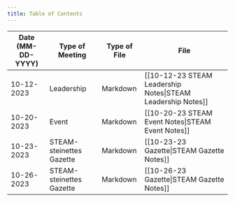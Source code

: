 ```yaml
---
title: Table of Contents
---
```

| Date (MM-DD-YYYY) | Type of Meeting          | Type of File | File                                                                 |
| ----------------- | ------------------------ | ------------ | -------------------------------------------------------------------- |
| 10-12-2023        | Leadership               | Markdown     | [[10-12-23 STEAM Leadership Notes\|STEAM Leadership Notes]]          |
| 10-20-2023        | Event                    | Markdown     | [[10-20-23 STEAM Event Notes\|STEAM Event Notes]]                    |
| 10-23-2023        | STEAM-steinettes Gazette | Markdown     | [[10-23-23 Gazette\|STEAM Gazette Notes]]                            |
| 10-26-2023        | STEAM-steinettes Gazette | Markdown     | [[10-26-23 Gazette\|STEAM Gazette Notes]]                            |